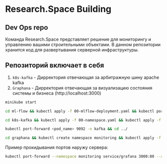 # Research.Space Building

## Dev Ops repo

Команда Research.Space представляет решение для мониторингу и управлению вашими строительными объектами. В данном репозитории хранится код для развертывания серверной инфраструктуры.

## Репозиторий включает в себя

1. `k8s-kafka` - Дирректория отвечающая за арбитражную шину apache kafka
2. `Graphana` - Дирректория отвечающая за визуализацию состояния системы и бизнеса (http://localhost:3000)

```bash
minikube start
```


```bash
cd ml-flow && kubectl apply -f 00-mlflow-deployment.yaml && kubectl port-forward svc/mlflow 5000:5000 -n mlflow && cd ../
```

```bash
cd k8s-kafka && kubectl apply -f 00-namespace.yaml && kubectl apply -f 01-zookeeper.yaml && kubectl apply -f 02-kafka.yaml && kubectl get pods -n kafka
```

```bash
kubectl port-forward <pod_name> 9092 -n kafka && cd ../
```

```bash
cd graphana && kubectl create namespace monitoring && kubectl apply -f 00-grafana-config.yaml && kubectl apply -f 01-grafana-pvc.yaml && kubectl apply -f 02-grafana-deployment.yaml && kubectl apply -f 03-grafana-service.yaml && kubectl get pods -n monitoring && kubectl port-forward --namespace monitoring service/grafana 3000:80 && cd ../
```

Пример прокидывания портов наружу сервера:
```bash
kubectl port-forward --namespace monitoring service/grafana 3000:80 --address 0.0.0.0 &
```
